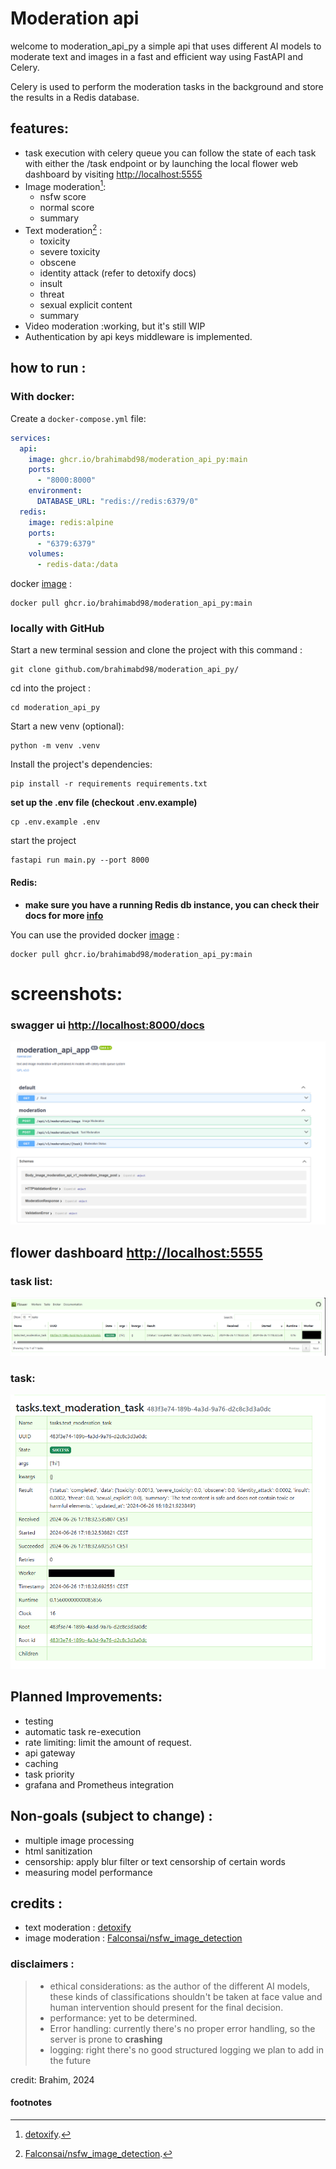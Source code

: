 # Moderation api

welcome to moderation_api_py a simple api that uses different AI models to moderate text and images in a fast and
efficient way using FastAPI and Celery.

Celery is used to perform the moderation tasks in the background and store the results in a Redis database.

## features:

* task execution with celery queue you can follow the state of each task with either the /task endpoint or by launching
  the local flower web dashboard by visiting
  [http://localhost:5555](http://localhost:5555)
* Image moderation[^1]:
    * nsfw score
    * normal score
    * summary
* Text moderation[^2] :
    * toxicity
    * severe toxicity
    * obscene
    * identity attack (refer to detoxify docs)
    * insult
    * threat
    * sexual explicit content
    * summary
* Video moderation :working, but it's still WIP
* Authentication by api keys middleware is implemented.

## how to run :

### With docker:

Create a `docker-compose.yml` file:

```yaml
services:
  api:
    image: ghcr.io/brahimabd98/moderation_api_py:main
    ports:
      - "8000:8000"
    environment:
      DATABASE_URL: "redis://redis:6379/0"
  redis:
    image: redis:alpine
    ports:
      - "6379:6379"
    volumes:
      - redis-data:/data
```

docker [image](https://github.com/brahimABD98/moderation_api_py/pkgs/container/moderation_api_py) :

```shell
docker pull ghcr.io/brahimabd98/moderation_api_py:main
```

### locally with GitHub

Start a new terminal session and clone the project with this command :

```shell
git clone github.com/brahimabd98/moderation_api_py/
```

cd into the project :

```shell
cd moderation_api_py
```

Start a new venv (optional):

```shell
python -m venv .venv
```

Install the project's dependencies:

```shell
pip install -r requirements requirements.txt
```

**set up the .env file (checkout .env.example)**

```shell
cp .env.example .env
```

start the project

```shell
fastapi run main.py --port 8000
```

#### Redis:

- **make sure you have a running Redis db instance, you can check their docs for more [info](https://redis.com)**

You can use the provided docker
[image](https://github.com/brahimABD98/moderation_api_py/pkgs/container/moderation_api_py) :

```shell
docker pull ghcr.io/brahimabd98/moderation_api_py:main
```

# screenshots:

### swagger ui [http://localhost:8000/docs](http://localhost:8000/docs)

![alt text](assets/swaggerui.png)

## flower dashboard [http://localhost:5555](http://localhost:5555)

### task list:

![alt text](assets/tasks.png)

### task:

![alt text](assets/task.png)

## Planned Improvements:

- testing
- automatic task re-execution
- rate limiting: limit the amount of request.
- api gateway
- caching
- task priority
- grafana and Prometheus integration

## Non-goals (subject to change) :

- multiple image processing
- html sanitization
- censorship: apply blur filter or text censorship of certain words
- measuring model performance

## credits :

- text moderation : [detoxify](https://github.com/unitaryai/detoxify)
- image moderation : [Falconsai/nsfw_image_detection](https://huggingface.co/Falconsai/nsfw_image_detection)

### disclaimers :

> - ethical considerations:
    as the author of the different AI models, these kinds of classifications
    shouldn't be taken at face value and human intervention should
    present for the final decision.
>- performance: yet to be determined.
>- Error handling: currently there's no proper error handling, so the server is prone to **crashing**
>- logging: right there's no good structured logging we plan to add in the future

[^1]: [detoxify](https://github.com/unitaryai/detoxify).

[^2]: [Falconsai/nsfw_image_detection](https://huggingface.co/Falconsai/nsfw_image_detection).

credit: Brahim, 2024

#### footnotes